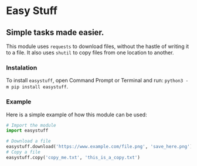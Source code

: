 # Easy Stuff
## Simple tasks made easier.
This module uses `requests` to download files, without the hastle of writing it to a file. It also uses `shutil` to copy files from one location to another.

### Instalation
To install `easystuff`, open Command Prompt or Terminal and run: `python3 -m pip install easystuff`.

### Example
Here is a simple example of how this module can be used:
```python
# Import the module
import easystuff

# Download a file
easystuff.download('https://www.example.com/file.png', 'save_here.png')
# Copy a file
easystuff.copy('copy_me.txt', 'this_is_a_copy.txt')
```